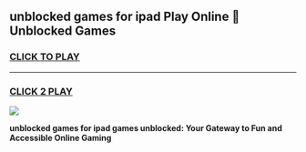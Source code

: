 
## unblocked games for ipad Play Online 👋 Unblocked Games
<h3>
<a href="https://premium.freeplayer.one?title=unblocked_games_for_ipad&ref=19F">CLICK TO PLAY</a></h3>
<hr>

<h3>
<a href="https://premium.freeplayer.one?title=unblocked_games_for_ipad&ref=19F">CLICK 2 PLAY</a>
  
</h3>

<a href="https://premium.freeplayer.one?title=unblocked_games_for_ipad&ref=19F"><img src="https://clearcache.store/games.png"></a>


**unblocked games for ipad games unblocked: Your Gateway to Fun and Accessible Online Gaming**
